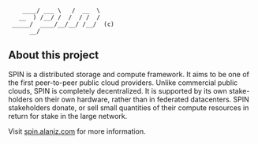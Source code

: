 ~~~
    ____/ ___ \   /  __  \
   __  ) /__/ /  /  / /  /
 _____/  ____/__/__/ /__/  (c)
      __/
~~~

## About this project

SPIN is a distributed storage and compute framework. It aims to be one of the first peer-to-peer public cloud providers. Unlike commercial public clouds, SPIN is completely decentralized. It is supported by its own stake-holders on their own hardware, rather than in federated datacenters. SPIN stakeholders donate, or sell small quantities of their compute resources in return for stake in the large network.

Visit [spin.alanjz.com](http://spin.alanjz.com) for more information.

